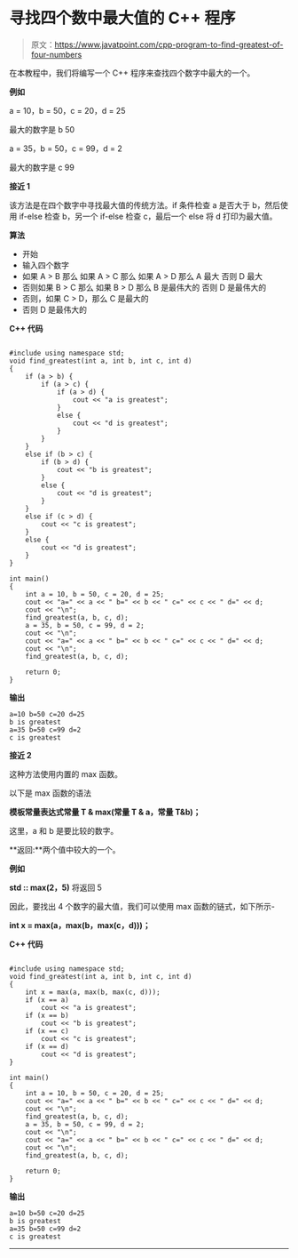 # 寻找四个数中最大值的 C++ 程序

> 原文：<https://www.javatpoint.com/cpp-program-to-find-greatest-of-four-numbers>

在本教程中，我们将编写一个 C++ 程序来查找四个数字中最大的一个。

**例如**

a = 10，b = 50，c = 20，d = 25

最大的数字是 b 50

a = 35，b = 50，c = 99，d = 2

最大的数字是 c 99

**接近 1**

该方法是在四个数字中寻找最大值的传统方法。if 条件检查 a 是否大于 b，然后使用 if-else 检查 b，另一个 if-else 检查 c，最后一个 else 将 d 打印为最大值。

**算法**

*   开始
*   输入四个数字
*   如果 A > B 那么
    如果 A > C 那么
    如果 A > D 那么
    A 最大
    否则
    D 最大
*   否则如果 B > C 那么
    如果 B > D 那么
    B 是最伟大的
    否则
    D 是最伟大的
*   否则，如果 C > D，那么
    C 是最大的
*   否则
    D 是最伟大的

**C++ 代码**

```

#include using namespace std;
void find_greatest(int a, int b, int c, int d)
{
    if (a > b) {
        if (a > c) {
            if (a > d) {
                cout << "a is greatest";
            }
            else {
                cout << "d is greatest";
            }
        }
    }
    else if (b > c) {
        if (b > d) {
            cout << "b is greatest";
        }
        else {
            cout << "d is greatest";
        }
    }
    else if (c > d) {
        cout << "c is greatest";
    }
    else {
        cout << "d is greatest";
    }
}

int main()
{
    int a = 10, b = 50, c = 20, d = 25;
    cout << "a=" << a << " b=" << b << " c=" << c << " d=" << d;
    cout << "\n";
    find_greatest(a, b, c, d);
    a = 35, b = 50, c = 99, d = 2;
    cout << "\n";
    cout << "a=" << a << " b=" << b << " c=" << c << " d=" << d;
    cout << "\n";
    find_greatest(a, b, c, d);

    return 0;
} 
```

**输出**

```
a=10 b=50 c=20 d=25
b is greatest
a=35 b=50 c=99 d=2
c is greatest

```

**接近 2**

这种方法使用内置的 max 函数。

以下是 max 函数的语法

**模板常量表达式常量 T & max(常量 T & a，常量 T&b)；**

这里，a 和 b 是要比较的数字。

**返回:**两个值中较大的一个。

**例如**

**std :: max(2，5)** 将返回 5

因此，要找出 4 个数字的最大值，我们可以使用 max 函数的链式，如下所示-

**int x = max(a，max(b，max(c，d)))；**

**C++ 代码**

```

#include using namespace std;
void find_greatest(int a, int b, int c, int d)
{
    int x = max(a, max(b, max(c, d)));
    if (x == a)
        cout << "a is greatest";
    if (x == b)
        cout << "b is greatest";
    if (x == c)
        cout << "c is greatest";
    if (x == d)
        cout << "d is greatest";
}

int main()
{
    int a = 10, b = 50, c = 20, d = 25;
    cout << "a=" << a << " b=" << b << " c=" << c << " d=" << d;
    cout << "\n";
    find_greatest(a, b, c, d);
    a = 35, b = 50, c = 99, d = 2;
    cout << "\n";
    cout << "a=" << a << " b=" << b << " c=" << c << " d=" << d;
    cout << "\n";
    find_greatest(a, b, c, d);

    return 0;
} 
```

**输出**

```
a=10 b=50 c=20 d=25
b is greatest
a=35 b=50 c=99 d=2
c is greatest

```

* * *